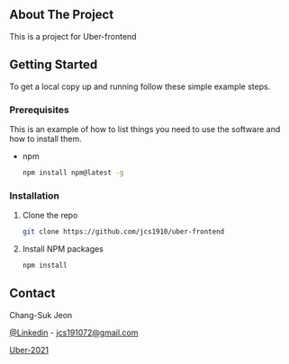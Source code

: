 <!-- ABOUT THE PROJECT -->

## About The Project

This is a project for Uber-frontend

## Getting Started

To get a local copy up and running follow these simple example steps.

### Prerequisites

This is an example of how to list things you need to use the software and how to install them.

- npm
  ```sh
  npm install npm@latest -g
  ```

### Installation

1. Clone the repo

   ```sh
   git clone https://github.com/jcs1910/uber-frontend
   ```

2. Install NPM packages
   ```sh
   npm install
   ```

<!-- CONTACT -->

## Contact

Chang-Suk Jeon

[@Linkedin](https://www.linkedin.com/in/%EC%B0%BD%EC%84%9D-%EC%A0%84-0442ba162/) - jcs191072@gmail.com

[Uber-2021](https://github.com/jcs1910/uber-frontend)
